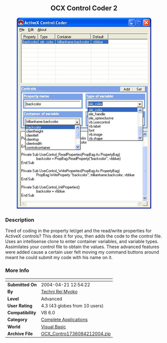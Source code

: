 ﻿<div align="center">

## OCX Control Coder 2

<img src="PIC200442115390663.jpg">
</div>

### Description

Tired of coding in the property let/get and the read/write properties for ActiveX controls? This does it for you, then adds the code to the control file. Uses an intellisense clone to enter container variables, and variable types. Assimilates your control file to obtain the values. These advanced features were added cause a certain user felt moving my command buttons around meant he could submit my code with his name on it.
 
### More Info
 


<span>             |<span>
---                |---
**Submitted On**   |2004-04-21 12:54:22
**By**             |[Techni Rei Myoko](https://github.com/Planet-Source-Code/PSCIndex/blob/master/ByAuthor/techni-rei-myoko.md)
**Level**          |Advanced
**User Rating**    |4.3 (43 globes from 10 users)
**Compatibility**  |VB 6\.0
**Category**       |[Complete Applications](https://github.com/Planet-Source-Code/PSCIndex/blob/master/ByCategory/complete-applications__1-27.md)
**World**          |[Visual Basic](https://github.com/Planet-Source-Code/PSCIndex/blob/master/ByWorld/visual-basic.md)
**Archive File**   |[OCX\_Contro1736084212004\.zip](https://github.com/Planet-Source-Code/techni-rei-myoko-ocx-control-coder-2__1-53276/archive/master.zip)








